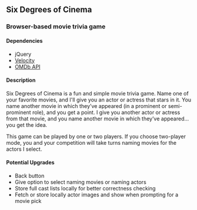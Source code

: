 ## Six Degrees of Cinema

### Browser-based movie trivia game

#### Dependencies
* jQuery
* [Velocity](http://julian.com/research/velocity/)
* [OMDb API](http://omdbapi.com)

#### Description

Six Degrees of Cinema is a fun and simple movie trivia game. Name one of your favorite movies, and I'll give you an actor or actress that stars in it. You name another movie in which they’ve appeared (in a prominent or semi-prominent role), and you get a point. I give you another actor or actress from that movie, and you name another movie in which they’ve appeared… you get the idea.

This game can be played by one or two players. If you choose two-player mode, you and your competition will take turns naming movies for the actors I select.

#### Potential Upgrades
* Back button
* Give option to select naming movies or naming actors
* Store full cast lists locally for better correctness checking
* Fetch or store locally actor images and show when prompting for a movie pick
